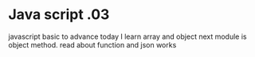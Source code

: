  <h1>Java script .03</h1>
 javascript  basic to advance today I learn array and object next module  is object method.
 read about function and json works
